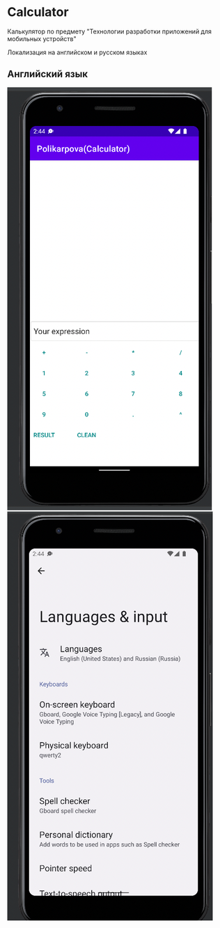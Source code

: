 # Calculator
Калькулятор по предмету "Технологии разработки приложений для мобильных устройств"

Локализация на английском и русском языках

## Английский язык

![picture](picture/en_calc.png)    ![picture](picture/en_l.png)

